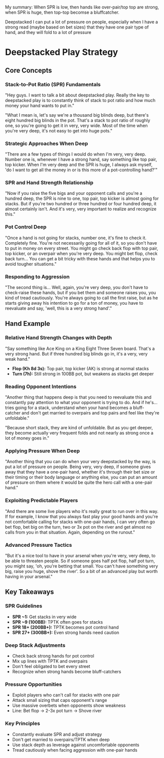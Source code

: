 My summary: When SPR is low, then hands like over-pair/top top are strong, when SPR is huge, then top-top becomse a bluffcatcher.

Deepstacked I can put a lot of pressure on people, especially when I have a strong read (maybe based on bet sizes) that they have one pair type of hand, and they will fold to a lot of pressure
# Deepstacked Play Strategy

## Core Concepts

### Stack-to-Pot Ratio (SPR) Fundamentals

"Hey guys. I want to talk a bit about deepstacked play. Really the key to deepstacked play is to constantly think of stack to pot ratio and how much money your hand wants to put in."

"What I mean is, let's say we're a thousand big blinds deep, but there's eight hundred big blinds in the pot. That's a stack to pot ratio of roughly one, so you're going to get it in very, very wide. Most of the time when you're very deep, it's not easy to get into huge pots."

### Strategic Approaches When Deep

"There are a few types of things I would do when I'm very, very deep. Number one is, whenever I have a strong hand, say something like top pair, top kicker. When I'm very deep and the SPR is huge, I always ask myself, 'do I want to get all the money in or is this more of a pot-controlling hand?'"

### SPR and Hand Strength Relationship

"Now if you raise the five bigs and your opponent calls and you're a hundred deep, the SPR is nine to one, top pair, top kicker is almost going for stacks. But if you're two hundred or three hundred or four hundred deep, it almost certainly isn't. And it's very, very important to realize and recognize this."

### Pot Control Deep

"Once a hand is not going for stacks, number one, it's fine to check it. Completely fine. You're not necessarily going for all of it, so you don't have to put in money on every street. You might go check back flop with top pair, top kicker, or an overpair when you're very deep. You might bet flop, check back turn... You can get a bit tricky with these hands and that helps you to avoid tougher situations."

### Responding to Aggression

"The second thing is... Well, again, you're very deep, you don't have to check-raise these hands, but if you bet them and someone raises you, you kind of tread cautiously. You're always going to call the first raise, but as he starts giving away his intention to go for a ton of money, you have to reevaluate and say, 'well, this is a very strong hand'."

## Hand Example

### Relative Hand Strength Changes with Depth

"Say something like Ace King on a King Eight Three Seven board. That's a very strong hand. But if three hundred big blinds go in, it's a very, very weak hand."

- **Flop (Kh 8d 3s):** Top pair, top kicker (AK) is strong at normal stacks
- **Turn (7h):** Still strong in 100BB pot, but weakens as stacks get deeper

### Reading Opponent Intentions

"Another thing that happens deep is that you need to reevaluate this and constantly pay attention to what your opponent is trying to do. And if he's... tries going for a stack, understand when your hand becomes a bluff-catcher and don't get married to overpairs and top pairs and feel like they're unfoldable."

"Because short stack, they are kind of unfoldable. But as you get deeper, they become actually very frequent folds and not nearly as strong once a lot of money goes in."

### Applying Pressure When Deep

"Another thing that you can do when your very deepstacked by the way, is put a lot of pressure on people. Being very, very deep, if someone gives away that they have a one-pair hand, whether it's through their bet size or their timing or their body language or anything else, you can put an amount of pressure on them where it would be quite the hero call with a one-pair hand."

### Exploiting Predictable Players

"And there are some live players who it's really great to run over in this way. If for example, I know that you always fast play your good hands and you're not comfortable calling for stacks with one-pair hands, I can very often go bet flop, bet big on the turn, two or 3x pot on the river and get almost no calls from you in that situation. Again, depending on the runout."

### Advanced Pressure Tactics

"But it's a nice tool to have in your arsenal when you're very, very deep, to be able to threaten people. So if someone goes half pot flop, half pot turn, you might say, 'oh, you're betting that small. You can't have something very big, raise you huge, shove the river'. So a bit of an advanced play but worth having in your arsenal."

## Key Takeaways

### SPR Guidelines

- **SPR ~1:** Get stacks in very wide
- **SPR ~9 (100BB):** TPTK often goes for stacks
- **SPR 18+ (200BB+):** TPTK becomes pot control hand
- **SPR 27+ (300BB+):** Even strong hands need caution

### Deep Stack Adjustments

- Check back strong hands for pot control
- Mix up lines with TPTK and overpairs
- Don't feel obligated to bet every street
- Recognize when strong hands become bluff-catchers

### Pressure Opportunities

- Exploit players who can't call for stacks with one pair
- Attack small sizing that caps opponent's range
- Use massive overbets when opponents show weakness
- Line: Bet flop → 2-3x pot turn → Shove river

### Key Principles

- Constantly evaluate SPR and adjust strategy
- Don't get married to overpairs/TPTK when deep
- Use stack depth as leverage against uncomfortable opponents
- Tread cautiously when facing aggression with one-pair hands